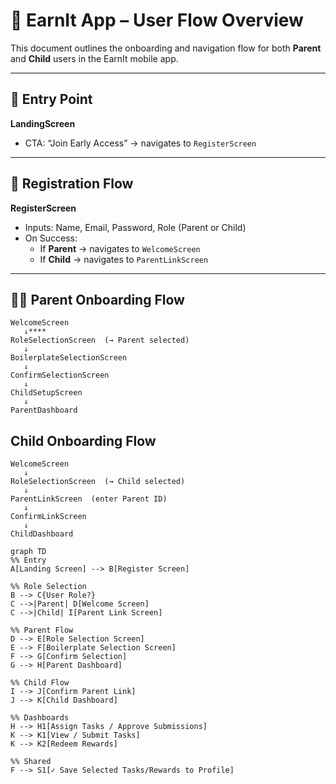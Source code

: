 # 📱 EarnIt App – User Flow Overview

This document outlines the onboarding and navigation flow for both **Parent** and **Child** users in the EarnIt mobile app.

---

## 🔰 Entry Point

**LandingScreen**
- CTA: “Join Early Access” → navigates to `RegisterScreen`

---

## 📝 Registration Flow

**RegisterScreen**
- Inputs: Name, Email, Password, Role (Parent or Child)
- On Success:
  - If **Parent** → navigates to `WelcomeScreen`
  - If **Child** → navigates to `ParentLinkScreen`

---

## 👨‍👧 Parent Onboarding Flow

```text
WelcomeScreen
   ↓****
RoleSelectionScreen  (→ Parent selected)
   ↓
BoilerplateSelectionScreen
   ↓
ConfirmSelectionScreen
   ↓
ChildSetupScreen
   ↓
ParentDashboard
```

## Child Onboarding Flow
```text
WelcomeScreen
   ↓
RoleSelectionScreen  (→ Child selected)
   ↓
ParentLinkScreen  (enter Parent ID)
   ↓
ConfirmLinkScreen
   ↓
ChildDashboard
```

<!-- <details>
<summary>Click to Expand</summary> -->
```mermaid
graph TD
%% Entry
A[Landing Screen] --> B[Register Screen]

%% Role Selection
B --> C{User Role?}
C -->|Parent| D[Welcome Screen]
C -->|Child| I[Parent Link Screen]

%% Parent Flow
D --> E[Role Selection Screen]
E --> F[Boilerplate Selection Screen]
F --> G[Confirm Selection]
G --> H[Parent Dashboard]

%% Child Flow
I --> J[Confirm Parent Link]
J --> K[Child Dashboard]

%% Dashboards
H --> H1[Assign Tasks / Approve Submissions]
K --> K1[View / Submit Tasks]
K --> K2[Redeem Rewards]

%% Shared
F --> S1[✓ Save Selected Tasks/Rewards to Profile]
```
<!-- </details> -->